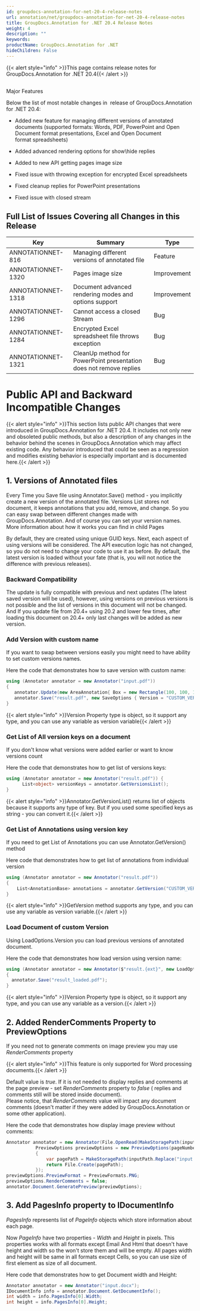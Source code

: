 ```yaml
---
id: groupdocs-annotation-for-net-20-4-release-notes
url: annotation/net/groupdocs-annotation-for-net-20-4-release-notes
title: GroupDocs.Annotation for .NET 20.4 Release Notes
weight: 4
description: ""
keywords: 
productName: GroupDocs.Annotation for .NET
hideChildren: False
---
```

{{< alert style="info" >}}This page contains release notes for GroupDocs.Annotation for .NET 20.4{{< /alert >}}

##   
Major Features

Below the list of most notable changes in  release of GroupDocs.Annotation for .NET 20.4:

*   Added new feature for managing different versions of annotated documents (supported formats: Words, PDF, PowerPoint and Open Document format presentations, Excel and Open Document format spreadsheets)
    
*   Added advanced rendering options for show\\hide replies
    
*   Added to new API getting pages image size
    
*   Fixed issue with throwing exception for encrypted Excel spreadsheets
    
*   Fixed cleanup replies for PowerPoint presentations
    
*   Fixed issue with closed stream
    

  

## Full List of Issues Covering all Changes in this Release

| Key | Summary | Type |
| --- | --- | --- |
| ANNOTATIONNET-816 | Managing different versions of annotated file | Feature |
| ANNOTATIONNET-1320 | Pages image size | Improvement |
| ANNOTATIONNET-1318 | Document advanced rendering modes and options support | Improvement |
| ANNOTATIONNET-1296 | Cannot access a closed Stream | Bug |
| ANNOTATIONNET-1284 | Encrypted Excel spreadsheet file throws exception | Bug |
| ANNOTATIONNET-1321 | CleanUp method for PowerPoint presentation does not remove replies | Bug |

# Public API and Backward Incompatible Changes

{{< alert style="info" >}}This section lists public API changes that were introduced in GroupDocs.Annotation for .NET 20.4. It includes not only new and obsoleted public methods, but also a description of any changes in the behavior behind the scenes in GroupDocs.Annotation which may affect existing code. Any behavior introduced that could be seen as a regression and modifies existing behavior is especially important and is documented here.{{< /alert >}}

## 1\. Versions of Annotated files

Every Time you Save file using Annotator.Save() method - you implicitly create a new version of the annotated file. Versions List stores not document, it keeps annotations that you add, remove, and change. So you can easy swap between different changes made with GroupDocs.Annotation. And of course you can set your version names. More information about how it works you can find in child Pages

By default, they are created using unique GUID keys. Next, each aspect of using versions will be considered. The API execution logic has not changed, so you do not need to change your code to use it as before. By default, the latest version is loaded without your fate (that is, you will not notice the difference with previous releases). 

### Backward Compatibility

The update is fully compatible with previous and next updates (The latest saved version will be used), however, using versions on previous versions is not possible and the list of versions in this document will not be changed. And If you update file from 20.4+ using 20.2 and lower few times, after loading this document on 20.4+ only last changes will be added as new version.

### Add Version with custom name

If you want to swap between versions easily you might need to have ability to set custom versions names.

Here the code that demonstrates how to save version with custom name:

```csharp
using (Annotator annotator = new Annotator("input.pdf"))
{
   annotator.Update(new AreaAnnotation{ Box = new Rectangle(100, 100, 100, 100) });
   annotator.Save("result.pdf", new SaveOptions { Version = "CUSTOM_VERSION" });
}
```

{{< alert style="info" >}}Version Property type is object, so it support any type, and you can use any variable as version variable{{< /alert >}}

### Get List of All version keys on a document

If you don't know what versions were added earlier or want to know versions count 

Here the code that demonstrates how to get list of versions keys:

```csharp
using (Annotator annotator = new Annotator("result.pdf")) { 
      List<object> versionKeys = annotator.GetVersionsList();
}
```

{{< alert style="info" >}}Annotator.GetVersionList() returns list of objects because it supports any type of key. But if you used some specified keys as string - you can convert it.{{< /alert >}}

### Get List of Annotations using version key

If you need to get List of Annotations you can use Annotator.GetVersion() method

Here code that demonstrates how to get list of annotations from individual version

```csharp
using (Annotator annotator = new Annotator("result.pdf"))
{
    List<AnnotationBase> annotations = annotator.GetVersion("CUSTOM_VERSION");
}
```

{{< alert style="info" >}}GetVersion method supports any type, and you can use any variable as version variable.{{< /alert >}}

### Load Document of custom Version

Using LoadOptions.Version you can load previous versions of annotated document.

Here the code that demonstrates how load version using version name:

```csharp
using (Annotator annotator = new Annotator($"result.{ext}", new LoadOptions { Version = "CUSTOM_VERSION" }))
{
  annotator.Save("result_loaded.pdf");
}
```

{{< alert style="info" >}}Version Property type is object, so it support any type, and you can use any variable as a version.{{< /alert >}}

## 2\. Added RenderComments Property to PreviewOptions

If you need not to generate comments on image preview you may use *RenderComments* property

{{< alert style="info" >}}This feature is only supported for Word processing documents.{{< /alert >}}

Default value is *true*. If it is not needed to display replies and comments at the page preview - set *RenderComments* property to *false* ( replies and comments still will be stored inside document).  
Please notice, that *RenderComments* value will impact any document comments (doesn't matter if they were added by GroupDocs.Annotation or  some other application). 

Here the code that demonstrates how display image preview without comments:

```csharp
Annotator annotator = new Annotator(File.OpenRead(MakeStoragePath(inputPath)));
           PreviewOptions previewOptions = new PreviewOptions(pageNumber =>
           {
               var pagePath = MakeStoragePath(inputPath.Replace("input.doc", $"result{pageNumber}.png"));
               return File.Create(pagePath);
           });
previewOptions.PreviewFormat = PreviewFormats.PNG;
previewOptions.RenderComments = false;
annotator.Document.GeneratePreview(previewOptions);
```

## 3\. Add PagesInfo property to IDocumentInfo

*PagesInfo* represents list of *PageInfo* objects which store information about each page. 

Now *PageInfo* have two properties - *Width* and *Height* in pixels. This properties works with all formats except Email And Html that doesn't have height and width so the won't store them and will be empty. All pages width and height will be same in all formats except Cells, so you can use size of first element as size of all document.

Here code that demonstrates how to get Document width and Height:

```csharp
Annotator annotator = new Annotator("input.docx");
IDocumentInfo info = annotator.Document.GetDocumentInfo();
int width = info.PagesInfo[0].Width;
int height = info.PagesInfo[0].Height;
```
